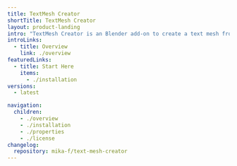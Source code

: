 ```yaml
---
title: TextMesh Creator
shortTitle: TextMesh Creator
layout: product-landing
intro: "TextMesh Creator is an Blender add-on to create a text mesh from a specified font file."
introLinks:
  - title: Overview
    link: ./overview
featuredLinks:
  - title: Start Here
    items:
      - ./installation
versions:
  - latest

navigation:
  children:
    - ./overview
    - ./installation
    - ./properties
    - ./license
changelog:
  repository: mika-f/text-mesh-creator
---
```

